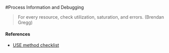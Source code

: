 #Process Information and Debugging

> For every resource, check utilization, saturation, and errors. (Brendan Gregg)


#### References

- [USE method checklist](http://www.brendangregg.com/USEmethod/use-linux.html)
